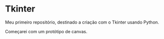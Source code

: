 # Tkinter
 Meu primeiro repositório, destinado a criação com o Tkinter usando Python.

Começarei com um protótipo de canvas.

